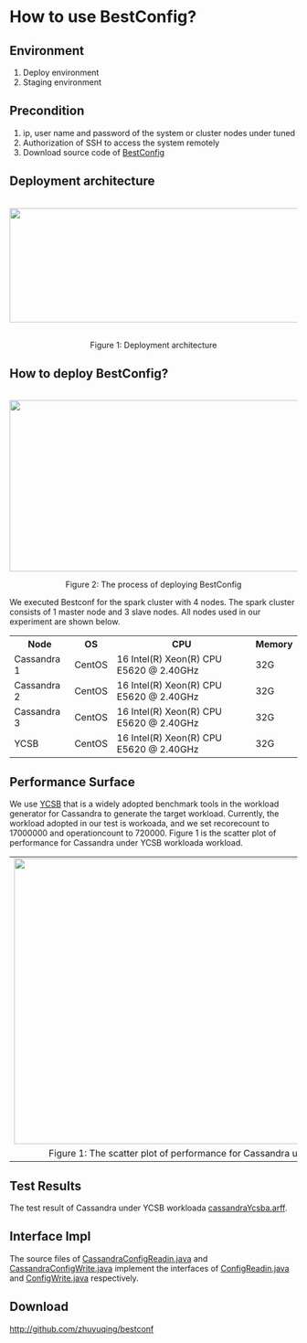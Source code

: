 How to use BestConfig?
======================
Environment
-----------
1. Deploy environment
2. Staging environment

Precondition
------------
1. ip, user name and password of the system or cluster nodes under tuned
2. Authorization of SSH to access the system remotely
3. Download source code of [BestConfig](https://github.com/zhuyuqing/bestconf)

Deployment architecture
-----------------------

<div align=center>
    <br />
    <img src="https://github.com/zhuyuqing/bestconf/blob/master/doc/pics/BestConfig.png" width = "600" height = "200" align=center />
    <p align=center> Figure 1: Deployment architecture </p>
</div>

How to deploy BestConfig?
-----------------------

<div align=center>
    <br />
    <img src="https://github.com/zhuyuqing/bestconf/blob/master/doc/pics/Deployprocess.jpg" width = "600" height = "300" align=center />
</div>
<div>
  
<p align=center>Figure 2: The process of deploying BestConfig </p>

</div>
We executed Bestconf for the spark cluster with 4 nodes. The spark cluster consists of 1 master node and 3 slave nodes. All nodes used in our experiment are shown below.
<div>
    <table border="0">
      <tr>
        <th>Node</th>
        <th>OS</th>
        <th>CPU</th>
        <th>Memory</th>
      </tr>
      <tr>
        <td>Cassandra 1</td>
        <td>CentOS</td>
        <td>16 Intel(R) Xeon(R) CPU E5620 @ 2.40GHz</td>
        <td>32G</td>
      </tr>
      <tr>
       <td>Cassandra 2</td>
        <td>CentOS</td>
        <td>16 Intel(R) Xeon(R) CPU E5620 @ 2.40GHz</td>
        <td>32G</td>
      </tr>
      <tr>
        <td>Cassandra 3</td>
        <td>CentOS</td>
         <td>16 Intel(R) Xeon(R) CPU E5620 @ 2.40GHz</td>
        <td>32G</td>
      </tr>
      <tr>
        <td>YCSB</td>
        <td>CentOS</td>
        <td>16 Intel(R) Xeon(R) CPU E5620 @ 2.40GHz</td>
        <td>32G</td>   
      </tr> 
    </table>
</div>

Performance Surface
-----------
We use [YCSB](https://github.com/brianfrankcooper/YCSB) that is a widely adopted benchmark tools in the workload generator for Cassandra to generate the target workload. Currently, the workload adopted in our test is workoada, and we set recorecount to 17000000 and operationcount to 720000. Figure 1 is the scatter plot of performance for Cassandra under YCSB workloada workload.
<div>
<table border="0" cellspacing="0" cellpadding="0" frame=void rows=none cols=none rules=none>
<tr border="0">
<td border="0">
<img src="https://github.com/zhuyuqing/bestconf/blob/master/doc/pics/cassandra-scatter.jpg" width = "800" height = "500" align=center />
</td>
</tr>
<tr border="0">
<td border="0" align=center>
Figure 1: The scatter plot of performance for Cassandra under YCSB workloada workload.
</td>
</tr>
</table>
</div>

Test Results
--------
The test result of Cassandra under YCSB workloada [cassandraYcsba.arff](https://github.com/zhuyuqing/bestconf/blob/master/testResults/cassandra/cassandraYcsba.arff).<br>

Interface Impl
-------
The source files of [CassandraConfigReadin.java](https://github.com/zhuyuqing/bestconf/blob/master/src/cassandra/cn/ict/zyq/bestConf/cluster/InterfaceImpl/CassandraConfigReadin.java) and [CassandraConfigWrite.java](https://github.com/zhuyuqing/bestconf/blob/master/src/cassandra/cn/ict/zyq/bestConf/cluster/InterfaceImpl/CassandraConfigWrite.java) implement the interfaces of [ConfigReadin.java](https://github.com/zhuyuqing/bestconf/blob/master/src/main/cn/ict/zyq/bestConf/cluster/Interface/ConfigReadin.java) and [ConfigWrite.java](https://github.com/zhuyuqing/bestconf/blob/master/src/main/cn/ict/zyq/bestConf/cluster/Interface/ConfigWrite.java) respectively.  

Download 
-------

http://github.com/zhuyuqing/bestconf



